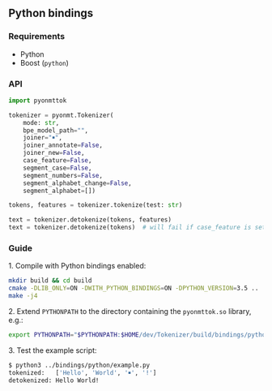 ## Python bindings

### Requirements

* Python
* Boost (`python`)

### API

```python
import pyonmttok

tokenizer = pyonmt.Tokenizer(
    mode: str,
    bpe_model_path="",
    joiner="￭",
    joiner_annotate=False,
    joiner_new=False,
    case_feature=False,
    segment_case=False,
    segment_numbers=False,
    segment_alphabet_change=False,
    segment_alphabet=[])

tokens, features = tokenizer.tokenize(test: str)

text = tokenizer.detokenize(tokens, features)
text = tokenizer.detokenize(tokens)  # will fail if case_feature is set.
```

### Guide

1\. Compile with Python bindings enabled:

```bash
mkdir build && cd build
cmake -DLIB_ONLY=ON -DWITH_PYTHON_BINDINGS=ON -DPYTHON_VERSION=3.5 ..
make -j4
```

2\. Extend `PYTHONPATH` to the directory containing the `pyonmttok.so` library, e.g.:

```bash
export PYTHONPATH="$PYTHONPATH:$HOME/dev/Tokenizer/build/bindings/python"
```

3\. Test the example script:

```bash
$ python3 ../bindings/python/example.py
tokenized:   ['Hello', 'World', '￭', '!']
detokenized: Hello World!
```
